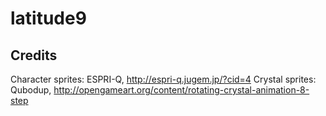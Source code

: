latitude9
=========

Credits
-------
Character sprites: ESPRI-Q, http://espri-q.jugem.jp/?cid=4
Crystal sprites: Qubodup, http://opengameart.org/content/rotating-crystal-animation-8-step
